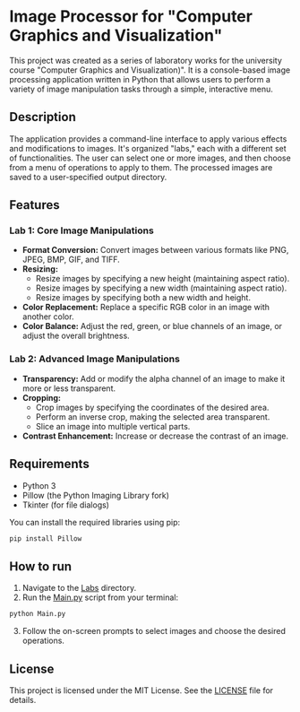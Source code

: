 # Image Processor for "Computer Graphics and Visualization"

This project was created as a series of laboratory works for the university course "Computer Graphics and Visualization)". It is a console-based image processing application written in Python that allows users to perform a variety of image manipulation tasks through a simple, interactive menu.

## Description

The application provides a command-line interface to apply various effects and modifications to images. It's organized "labs," each with a different set of functionalities. The user can select one or more images, and then choose from a menu of operations to apply to them. The processed images are saved to a user-specified output directory.

## Features

### Lab 1: Core Image Manipulations

* **Format Conversion:** Convert images between various formats like PNG, JPEG, BMP, GIF, and TIFF.
* **Resizing:**
    * Resize images by specifying a new height (maintaining aspect ratio).
    * Resize images by specifying a new width (maintaining aspect ratio).
    * Resize images by specifying both a new width and height.
* **Color Replacement:** Replace a specific RGB color in an image with another color.
* **Color Balance:** Adjust the red, green, or blue channels of an image, or adjust the overall brightness.

### Lab 2: Advanced Image Manipulations

* **Transparency:** Add or modify the alpha channel of an image to make it more or less transparent.
* **Cropping:**
    * Crop images by specifying the coordinates of the desired area.
    * Perform an inverse crop, making the selected area transparent.
    * Slice an image into multiple vertical parts.
* **Contrast Enhancement:** Increase or decrease the contrast of an image.

## Requirements

* Python 3
* Pillow (the Python Imaging Library fork)
* Tkinter (for file dialogs)

You can install the required libraries using pip:

```bash
pip install Pillow
```
## How to run
1. Navigate to the [Labs](https://github.com/AvensTach/graphics/tree/main/Labs) directory.
2. Run the [Main.py](https://github.com/AvensTach/graphics/blob/main/Labs/Main.py) script from your terminal:
```bash
python Main.py
```
3. Follow the on-screen prompts to select images and choose the desired operations.

## License
This project is licensed under the MIT License. See the [LICENSE](https://github.com/AvensTach/graphics/blob/main/LICENSE) file for details.